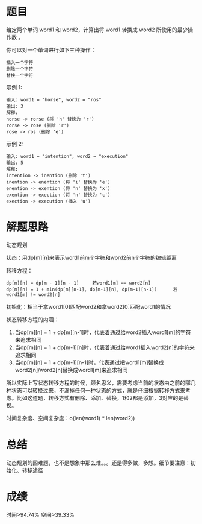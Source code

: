 # 题目
给定两个单词 word1 和 word2，计算出将 word1 转换成 word2 所使用的最少操作数 。

你可以对一个单词进行如下三种操作：

    插入一个字符
    删除一个字符
    替换一个字符
示例 1:

    输入: word1 = "horse", word2 = "ros"
    输出: 3
    解释: 
    horse -> rorse (将 'h' 替换为 'r')
    rorse -> rose (删除 'r')
    rose -> ros (删除 'e')
示例 2:

    输入: word1 = "intention", word2 = "execution"
    输出: 5
    解释: 
    intention -> inention (删除 't')
    inention -> enention (将 'i' 替换为 'e')
    enention -> exention (将 'n' 替换为 'x')
    exention -> exection (将 'n' 替换为 'c')
    exection -> execution (插入 'u')

# 解题思路
动态规划

状态：用dp[m][n]来表示word1前m个字符和word2前n个字符的编辑距离

转移方程：

    dp[m][n] = dp[m - 1][n - 1]     若word1[m] == word2[n]
    dp[m][n] = 1 + min(dp[m][n-1], dp[m-1][n], dp[m-1][n-1])      若word1[m] != word2[n]

初始化：相当于拿word1[0]匹配word2和拿word2[0]匹配word1的情况

状态转移方程的内涵：
1. 当dp[m][n] = 1 + dp[m][n-1]时，代表着通过给word2插入word1[m]的字符来追求相同
2. 当dp[m][n] = 1 + dp[m-1][n]时，代表着通过给word1插入word2[n]的字符来追求相同
3. 当dp[m][n] = 1 + dp[m-1][n-1]时，代表通过把word1[m]替换成word2[n]/word2[n]替换成word1[m]来追求相同

所以实际上写状态转移方程的时候，顾名思义，需要考虑当前的状态由之前的哪几种状态可以转换过来，不漏掉任何一种状态的方式，就是仔细根据转移方式来考虑。比如这道题，转移方式有删除、添加、替换，1和2都是添加，3对应的是替换。

时间复杂度、空间复杂度：o(len(word1) * len(word2))

# 总结
动态规划的困难题，也不是想象中那么难。。。还是得多做，多想。细节要注意：初始化、转移途径

# 成绩
时间>94.74%
空间>39.33%
